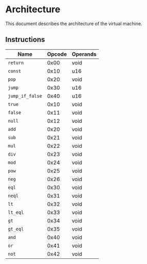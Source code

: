  # Architecture
 This document describes the architecture of the virtual machine.

 ## Instructions
| Name            | Opcode | Operands |
| --------------- | ------ | -------- |
| `return`        | 0x00   | void     |
| `const`         | 0x10   | u16      |
| `pop`           | 0x20   | void     |
| `jump`          | 0x30   | u16      |
| `jump_if_false` | 0x40   | u16      |
| `true`          | 0x10   | void     |
| `false`         | 0x11   | void     |
| `null`          | 0x12   | void     |
| `add`           | 0x20   | void     |
| `sub`           | 0x21   | void     |
| `mul`           | 0x22   | void     |
| `div`           | 0x23   | void     |
| `mod`           | 0x24   | void     |
| `pow`           | 0x25   | void     |
| `neg`           | 0x26   | void     |
| `eql`           | 0x30   | void     |
| `neql`          | 0x31   | void     |
| `lt`            | 0x32   | void     |
| `lt_eql`        | 0x33   | void     |
| `gt`            | 0x34   | void     |
| `gt_eql`        | 0x35   | void     |
| `and`           | 0x40   | void     |
| `or`            | 0x41   | void     |
| `not`           | 0x42   | void     |
